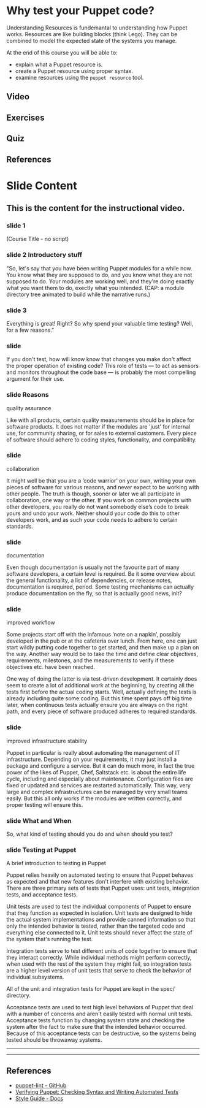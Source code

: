 # Why test your Puppet code?

Understanding Resources is fundemantal to understanding how Puppet works. Resources are like building blocks (think Lego). They can be combined to model the expected state of the systems you manage.  

At the end of this course you will be able to:

* explain what a Puppet resource is.
* create a Puppet resource using proper syntax.
* examine resources using the `puppet resource` tool.

## Video

## Exercises

## Quiz

## References

# Slide Content
## This is the content for the instructional video.

### slide 1
(Course Title - no script) 

### slide 2 Introductory stuff
"So, let's say that you have been writing Puppet modules for a while now. You know what they are supposed to do, and you know what they are not supposed to do. Your modules are working well, and they're doing exactly what you want them to do, exectly what you intended. 
(CAP: a module directory tree animated to build while the narrative runs.)

### slide 3
Everything is great! Right? So why spend your valuable time testing? Well, for a few reasons."

### slide 
If you don't test, how will know know that changes you make don't affect the proper operation of existing code? This role of tests — to act as sensors and monitors throughout the code base — is probably the most compelling argument for their use.


### slide Reasons
quality assurance

Like with all products, certain quality measurements should be in place for software products.  It does not matter if the modules are 'just' for internal use, for community sharing,  or for sales to external customers.  Every piece of software should adhere to coding styles, functionality, and compatibility.

### slide 
collaboration

It might well be that you are a ‘code warrior’ on your own, writing your own pieces of software for various reasons, and never expect to be working with other people. The truth is though, sooner or later we all participate in collaboration, one way or the other.  If you work on common projects with other developers,  you really do not want somebody else’s code to break yours and undo your work. Neither should your code do this to other developers work, and as such your code needs to adhere to certain standards.


### slide 

documentation

Even though documentation is usually not the favourite part of many software developers, a certain level is required.  Be it some overview about the general functionality, a list of dependencies,  or release notes, documentation is required, period.  Some testing mechanisms can actually produce documentation on the fly, so that is actually good news, init?


### slide 

improved workflow

Some projects start off with the infamous ‘note on a napkin’, possibly developed in the pub or at the cafeteria over lunch.  From here, one can just start wildly putting code together to get started, and then make up a plan on the way. Another way would be to take the time and define clear objectives, requirements, milestones,  and the measurements to verify if these objectives etc. have been reached.
 
One way of  doing the latter is via test-driven development.  It certainly does seem to create a lot of additional work at the beginning, by creating all the tests first before the actual coding starts. Well, actually defining the tests is already including quite some   coding. But this time spent pays off big time later, when continuous tests actually ensure you are always on the right path, and every piece of software produced adheres to required standards.


### slide 

improved infrastructure stability

Puppet in particular is really about automating the management of  IT infrastructure. Depending on your requirements, it may just install a package and configure a service. But it can do much more, in fact the true power of the likes of Puppet, Chef, Saltstack etc. is about the entire life cycle, including and especially about maintenance. Configuration files are fixed or updated and services are restarted automatically.  This way, very large and complex infrastructures can be managed by very small teams easily.  But this all only works if the modules are written correctly, and proper testing will ensure this.


### slide What and When
So, what kind of testing should you do and when should you test?


### slide Testing at Puppet
A brief introduction to testing in Puppet

Puppet relies heavily on automated testing to ensure that Puppet behaves as expected and that new features don't interfere with existing behavior. There are three primary sets of tests that Puppet uses: unit tests, integration tests, and acceptance tests.

Unit tests are used to test the individual components of Puppet to ensure that they function as expected in isolation. Unit tests are designed to hide the actual system implementations and provide canned information so that only the intended behavior is tested, rather than the targeted code and everything else connected to it. Unit tests should never affect the state of the system that's running the test.

Integration tests serve to test different units of code together to ensure that they interact correctly. While individual methods might perform correctly, when used with the rest of the system they might fail, so integration tests are a higher level version of unit tests that serve to check the behavior of individual subsystems.

All of the unit and integration tests for Puppet are kept in the spec/ directory.

Acceptance tests are used to test high level behaviors of Puppet that deal with a number of concerns and aren't easily tested with normal unit tests. Acceptance tests function by changing system state and checking the system after the fact to make sure that the intended behavior occurred. Because of this acceptance tests can be destructive, so the systems being tested should be throwaway systems.




------
------

## References
* [puppet-lint - GitHub](https://github.com/rodjek/puppet-lint)
* [Verifying Puppet: Checking Syntax and Writing Automated Tests](http://puppetlabs.com/blog/verifying-puppet-checking-syntax-and-writing-automated-tests)
* [Style Guide - Docs](http://docs.puppetlabs.com/guides/style_guide.html)

